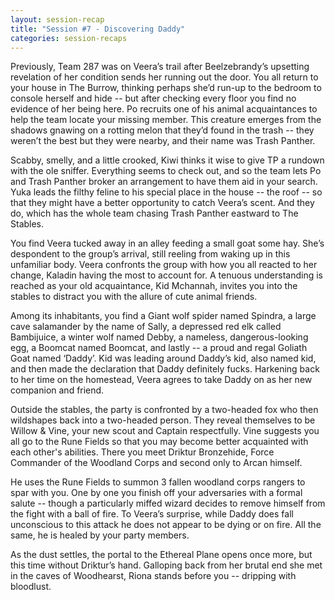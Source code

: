 ```yaml
---
layout: session-recap
title: "Session #7 - Discovering Daddy"
categories: session-recaps
---
```


Previously, Team 287 was on Veera’s trail after Beelzebrandy’s upsetting revelation of her condition sends her running out the door. You all return to your house in The Burrow, thinking perhaps she’d run-up to the bedroom to console herself and hide -- but after checking every floor you find no evidence of her being here. Po recruits one of his animal acquaintances to help the team locate your missing member. This creature emerges from the shadows gnawing on a rotting melon that they’d found in the trash -- they weren’t the best but they were nearby, and their name was Trash Panther.

Scabby, smelly, and a little crooked, Kiwi thinks it wise to give TP a rundown with the ole sniffer. Everything seems to check out, and so the team lets Po and Trash Panther broker an arrangement to have them aid in your search. Yuka leads the filthy feline to his special place in the house -- the roof -- so that they might have a better opportunity to catch Veera’s scent. And they do, which has the whole team chasing Trash Panther eastward to The Stables.

You find Veera tucked away in an alley feeding a small goat some hay. She’s despondent to the group’s arrival, still reeling from waking up in this unfamiliar body. Veera confronts the group with how you all reacted to her change, Kaladin having the most to account for. A tenuous understanding is reached as your old acquaintance, Kid Mchannah, invites you into the stables to distract you with the allure of cute animal friends.

Among its inhabitants, you find a Giant wolf spider named Spindra, a large cave salamander by the name of Sally, a depressed red elk called Bambijuice, a winter wolf named Debby, a nameless, dangerous-looking egg, a Boomcat named Boomcat, and lastly -- a proud and regal Goliath Goat named ‘Daddy’. Kid was leading around Daddy’s kid, also named kid, and then made the declaration that Daddy definitely fucks.  Harkening back to her time on the homestead, Veera agrees to take Daddy on as her new companion and friend.

Outside the stables, the party is confronted by a two-headed fox who then wildshapes back into a two-headed person. They reveal themselves to be Willow & Vine, your new scout and Captain respectfully. Vine suggests you all go to the Rune Fields so that you may become better acquainted with each other's abilities. There you meet Driktur Bronzehide, Force Commander of the Woodland Corps and second only to Arcan himself.

He uses the Rune Fields to summon 3 fallen woodland corps rangers to spar with you. One by one you finish off your adversaries with a formal salute -- though a particularly miffed wizard decides to remove himself from the fight with a ball of fire. To Veera’s surprise, while Daddy does fall unconscious to this attack he does not appear to be dying or on fire. All the same, he is healed by your party members.

As the dust settles, the portal to the Ethereal Plane opens once more, but this time without Driktur’s hand. Galloping back from her brutal end she met in the caves of Woodhearst, Riona stands before you -- dripping with bloodlust.
